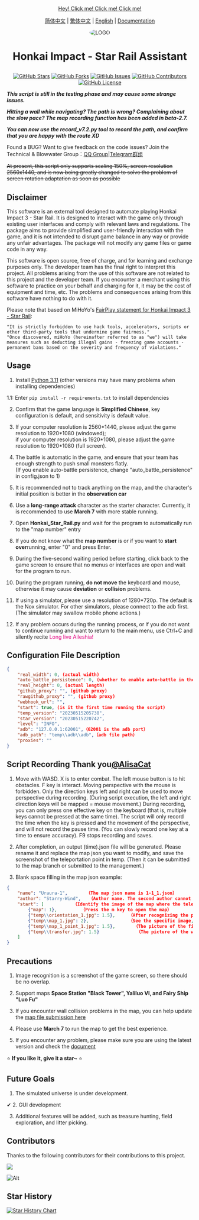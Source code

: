 <div align="center">

[Hey! Click me! Click me! Click me!](#usage)

[简体中文](README.md) | [繁体中文](README_CHT.md) | [English](README_EN.md) | [Documentation](https://sra.stysqy.top)

<img alt="LOGO" src="../../blob/map/temp/love!.png" style="border-radius:50%">

<h1 align="center">

Honkai Impact - Star Rail Assistant

</h1>

[![GitHub Stars](https://img.shields.io/github/stars/Starry-Wind/StarRailAssistant?style=flat-square)](https://github.com/Starry-Wind/StarRailAssistant/stargazers)
[![GitHub Forks](https://img.shields.io/github/forks/Starry-Wind/StarRailAssistant?style=flat-square)](https://github.com/Starry-Wind/StarRailAssistant/network)
[![GitHub Issues](https://img.shields.io/github/issues/Starry-Wind/StarRailAssistant?style=flat-square)](https://github.com/Starry-Wind/StarRailAssistant/issues)
[![GitHub Contributors](https://img.shields.io/github/contributors/Starry-Wind/StarRailAssistant?style=flat-square)](https://github.com/Starry-Wind/StarRailAssistant/graphs/contributors)
[![GitHub License](https://img.shields.io/github/license/Starry-Wind/StarRailAssistant?style=flat-square)](https://github.com/Starry-Wind/StarRailAssistant/blob/main/LICENSE)
</div>

*****This script is still in the testing phase and may cause some strange issues.*****

***Hitting a wall while navigating? The path is wrong? Complaining about the slow pace? The map recording function has been added in beta-2.7.***

***You can now use the record_v7.2.py tool to record the path, and confirm that you are happy with the route XD***

Found a BUG? Want to give feedback on the code issues? Join the Technical & Blowwater Group：[QQ Group](https://qm.qq.com/cgi-bin/qm/qr?k=xdCO46fHlVcY7D2L7elXzqcxL3nyTGnW&jump_from=webapi&authKey=uWZooQ2szv+nG/re7luCKn8LW1KibSb0vvi0FycA45Mglm5AGM1GP2iJ+SiWmDwg)|[Telegram群组](https://t.me/+yeQEhnuT9O41NDM1)<br>

~~At present, this script only supports scaling 150%, screen resolution 2560x1440, and is now being greatly changed to solve the problem of screen rotation adaptation as soon as possible~~

## Disclaimer
This software is an external tool designed to automate playing Honkai Impact 3 - Star Rail. It is designed to interact with the game only through existing user interfaces and comply with relevant laws and regulations. The package aims to provide simplified and user-friendly interaction with the game, and it is not intended to disrupt game balance in any way or provide any unfair advantages. The package will not modify any game files or game code in any way.

This software is open source, free of charge, and for learning and exchange purposes only. The developer team has the final right to interpret this project. All problems arising from the use of this software are not related to this project and the developer team. If you encounter a merchant using this software to practice on your behalf and charging for it, it may be the cost of equipment and time, etc. The problems and consequences arising from this software have nothing to do with it.

Please note that based on MiHoYo's [FairPlay statement for Honkai Impact 3 - Star Rail](https://sr.mihoyo.com/news/111246?nav=news&type=notice):

    "It is strictly forbidden to use hack tools, accelerators, scripts or other third-party tools that undermine game fairness."
    "Once discovered, miHoYo (hereinafter referred to as "we") will take measures such as deducting illegal gains - freezing game accounts - permanent bans based on the severity and frequency of violations."

## Usage

1. Install [Python 3.11](https://www.microsoft.com/store/productId/9NRWMJP3717K) (other versions may have many problems when installing dependencies)

1.1: Enter `pip install -r requirements.txt` to install dependencies

2. Confirm that the game language is **Simplified Chinese**, key configuration is default, and sensitivity is default value.

3. If your computer resolution is 2560\*1440, please adjust the game resolution to 1920\*1080 (windowed); <br> if your computer resolution is 1920\*1080, please adjust the game resolution to 1920\*1080 (full screen).

4. The battle is automatic in the game, and ensure that your team has enough strength to push small monsters flatly. <br> (If you enable auto-battle persistence, change "auto_battle_persistence" in config.json to 1)

5. It is recommended not to track anything on the map, and the character's initial position is better in the **observation car**

6. Use a **long-range attack** character as the starter character. Currently, it is recommended to use **March 7** with more stable running.

7. Open **Honkai_Star_Rail.py** and wait for the program to automatically run to the "map number" entry

8. If you do not know what the **map number** is or if you want to **start over**running, enter "0" and press Enter.

9. During the five-second waiting period before starting, click back to the game screen to ensure that no menus or interfaces are open and wait for the program to run.

10. During the program running, **do not move** the keyboard and mouse, otherwise it may cause **deviation** or **collision** problems.

11. If using a simulator, please use a resolution of 1280\*720p. The default is the Nox simulator. For other simulators, please connect to the adb first. (The simulator may swallow mobile phone actions.)

12. If any problem occurs during the running process, or if you do not want to continue running and want to return to the main menu, use Ctrl+C and silently recite <font color= #E2027F>Long live Aileshia!</font>

## Configuration File Description

```json
{
    "real_width": 0, (actual width)
    "auto_battle_persistence": 0, (whether to enable auto-battle in the game, fill in 1 to enable)
    "real_height": 0, (actual length)
    "github_proxy": "", (github proxy)
    "rawgithub_proxy": "", (github proxy)
    "webhook_url": "",
    "start": true, (is it the first time running the script)
    "temp_version": "20230515205738",
    "star_version": "20230515220742",
    "level": "INFO",
    "adb": "127.0.0.1:62001",（62001 is the adb port）
    "adb_path": "temp\\adb\\adb",（adb file path）
    "proxies": ""
}
```

## Script Recording Thank you[@AlisaCat](https://github.com/AlisaCat-S)

1. Move with WASD. X is to enter combat. The left mouse button is to hit obstacles. F key is interact. Moving perspective with the mouse is forbidden. Only the direction keys left and right can be used to move perspective during recording. (During script execution, the left and right direction keys will be mapped = mouse movement.) During recording, you can only press one effective key on the keyboard (that is, multiple keys cannot be pressed at the same time). The script will only record the time when the key is pressed and the movement of the perspective, and will not record the pause time. (You can slowly record one key at a time to ensure accuracy). F9 stops recording and saves.

2. After completion, an output (time).json file will be generated. Please rename it and replace the map json you want to modify, and save the screenshot of the teleportation point in temp. (Then it can be submitted to the map branch or submitted to the management.)

3. Blank space filling in the map json example:
```json
{
    "name": "Uraura-1",       （The map json name is 1-1_1.json）
    "author": "Starry-Wind",   （Author name. The second author cannot overwrite the name of the first author.）
    "start": [           （Identify the image of the map where the teleportation starts, move the mouse to the middle of the image, and press the button）
        {"map": 1},         （Press the m key to open the map）
        {"temp\\orientation_1.jpg": 1.5},     （After recognizing the picture of orientation_1.jpg, move the mouse to the middle of the picture and press the button）
        {"temp\\map_1.jpg": 2},               （See the specific image, usually the map text named "Uraura"）
        {"temp\\map_1_point_1.jpg": 1.5},       （The picture of the first teleportation point）
        {"temp\\transfer.jpg": 1.5}              （The picture of the word "Teleportation"）
    ]
}
```

## Precautions

1. Image recognition is a screenshot of the game screen, so there should be no overlap.

2. Support maps **Space Station "Black Tower", Yaliluo VI, and Fairy Ship "Luo Fu"**

3. If you encounter wall collision problems in the map, you can help update the [map file submission here](https://github.com/Starry-Wind/StarRailAssistant/tree/map)

4. Please use **March 7** to run the map to get the best experience.

5. If you encounter any problem, please make sure you are using the latest version and check the [document](https://sra.stysqy.top)

⭐ **If you like it, give it a star~** ⭐

## Future Goals

1. The simulated universe is under development.

&#x2714; 2. GUI development

3. Additional features will be added, such as treasure hunting, field exploration, and litter picking.

## Contributors

Thanks to the following contributors for their contributions to this project.

<a href="https://github.com/Starry-Wind/StarRailAssistant/graphs/contributors">

  <img src="https://contrib.rocks/image?repo=Starry-Wind/StarRailAssistant" />

</a>

![Alt](https://repobeats.axiom.co/api/embed/79d87540c597fc0b30893860e7b92da60c555fa9.svg "Repobeats analytics image")

## Star History

[![Star History Chart](https://api.star-history.com/svg?repos=Starry-Wind/StarRailAssistant&type=Date)](https://star-history.com/#Starry-Wind/StarRailAssistant&Date)
